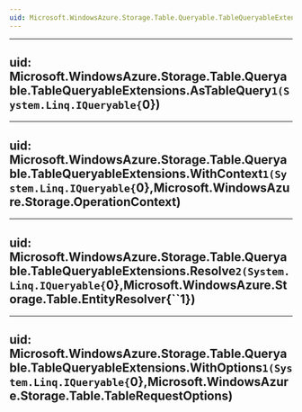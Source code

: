 ```yaml
---
uid: Microsoft.WindowsAzure.Storage.Table.Queryable.TableQueryableExtensions
---
```


---
uid: Microsoft.WindowsAzure.Storage.Table.Queryable.TableQueryableExtensions.AsTableQuery``1(System.Linq.IQueryable{``0})
---

---
uid: Microsoft.WindowsAzure.Storage.Table.Queryable.TableQueryableExtensions.WithContext``1(System.Linq.IQueryable{``0},Microsoft.WindowsAzure.Storage.OperationContext)
---

---
uid: Microsoft.WindowsAzure.Storage.Table.Queryable.TableQueryableExtensions.Resolve``2(System.Linq.IQueryable{``0},Microsoft.WindowsAzure.Storage.Table.EntityResolver{``1})
---

---
uid: Microsoft.WindowsAzure.Storage.Table.Queryable.TableQueryableExtensions.WithOptions``1(System.Linq.IQueryable{``0},Microsoft.WindowsAzure.Storage.Table.TableRequestOptions)
---
